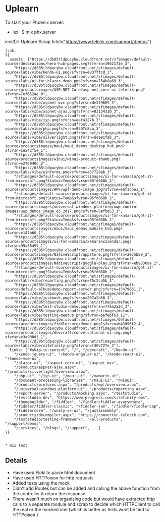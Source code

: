 # Uplearn

To start your Phoenix server:

  * iex -S mix phx.server

  iex(3)> Uplearn.Scrap.fetch("https://www.telerik.com/support/demos")

    
    {:ok,
    %{
      assets: ["https://d585tldpucybw.cloudfront.net/sfimages/default-source/decorations/hero-hub-pages.svg?sfvrsn=1962173e_3",
        "https://d585tldpucybw.cloudfront.net/sfimages/default-source/labs/vibe/kendo-ui.png?sfvrsn=e837ffcd_3",
        "https://d585tldpucybw.cloudfront.net/sfimages/default-source/labs/ui-for-blazor-demo.png?sfvrsn=754b8a68_3",
        "https://d585tldpucybw.cloudfront.net/sfimages/default-source/productsimages/ASP.NET-Core/asp-net_core-ui-telerik.png?sfvrsn=7ef6524e_0",
        "https://d585tldpucybw.cloudfront.net/sfimages/default-source/labs/vibe/aspnet-mvc.png?sfvrsn=de3f9689_3",
        "https://d585tldpucybw.cloudfront.net/sfimages/default-source/labs/vibe/aspnet-ajax.png?sfvrsn=83134310_3",
        "https://d585tldpucybw.cloudfront.net/sfimages/default-source/labs/vibe/jsp.png?sfvrsn=eef4127b_3",
        "https://d585tldpucybw.cloudfront.net/sfimages/default-source/labs/vibe/php.png?sfvrsn=9397c8ca_3",
        "https://d585tldpucybw.cloudfront.net/sfimages/default-source/labs/vibe/silverlight.png?sfvrsn=dde91fab_3",
        "https://d585tldpucybw.cloudfront.net/sfimages/default-source/productsimages/maui/maui_demos_desktop_hub.png?sfvrsn=1e542f5e_1",
        "https://d585tldpucybw.cloudfront.net/sfimages/default-source/productsimages/winui/winui-product-thumb.png?sfvrsn=e276940d_2",
        "https://d585tldpucybw.cloudfront.net/sfimages/default-source/labs/vibe/winforms.png?sfvrsn=a67729ab_3",
        "/sfimages/default-source/productsimages/ui-for-xamarin/get-it-from-microsoft.png?Status=Temp&sfvrsn=95fd668b_2",
        "https://d585tldpucybw.cloudfront.net/sfimages/default-source/productsimages/WPF/wpf-demo-image.jpg?sfvrsn=eaf3dbe1_1",
        "/sfimages/default-source/productsimages/ui-for-xamarin/get-it-from-microsoft.png?Status=Temp&sfvrsn=95fd668b_2",
        "https://d585tldpucybw.cloudfront.net/sfimages/default-source/productsimages/universal-windows-platform/uwp-control-images/uwp_demos_image_q3_2017.png?sfvrsn=5efbe53_3",
        "/sfimages/default-source/productsimages/ui-for-xamarin/get-it-from-microsoft.png?Status=Temp&sfvrsn=95fd668b_2",
        "https://d585tldpucybw.cloudfront.net/sfimages/default-source/productsimages/maui/maui_demos_mobile_hub.png?sfvrsn=e147b60_1",
        "https://d585tldpucybw.cloudfront.net/sfimages/default-source/productsimages/ui-for-xamarin/xamarincalendar.png?sfvrsn=99a58497_1",
        "https://d585tldpucybw.cloudfront.net/sfimages/default-source/productsimages/NativeScript/appstore.png?sfvrsn=2e75b59_2",
        "https://d585tldpucybw.cloudfront.net/sfimages/default-source/productsimages/NativeScript/google-play.png?sfvrsn=eb98369a_2",
        "/sfimages/default-source/productsimages/ui-for-xamarin/get-it-from-microsoft.png?Status=Temp&sfvrsn=95fd668b_2",
        "https://d585tldpucybw.cloudfront.net/sfimages/default-source/labs/vibe/reporting.png?sfvrsn=75c2ca5b_3",
        "https://d585tldpucybw.cloudfront.net/sfimages/default-source/default-album/demo-report-server.png?sfvrsn=15479061_2",
        "https://d585tldpucybw.cloudfront.net/sfimages/default-source/labs/vibe/justmock.png?sfvrsn=207a2b58_3",
        "https://d585tldpucybw.cloudfront.net/sfimages/default-source/labs/vibe/test-studio-demo.png?sfvrsn=776a2a3d_3",
        "https://d585tldpucybw.cloudfront.net/sfimages/default-source/labs/vibe/testing-meetup.png?sfvrsn=b6febf63_11",
        "https://d585tldpucybw.cloudfront.net/sfimages/default-source/productsimages/fiddlercore/demos.png?sfvrsn=b43096f2_4",
        "https://d585tldpucybw.cloudfront.net/sfimages/default-source/productsimages/devcraft/conversational-ui-img.png?sfvrsn=e3a908d3_1",
        "https://d585tldpucybw.cloudfront.net/sfimages/default-source/labs/vibe/sitefinity.png?sfvrsn=f40b727e_3"],
      links: ["#skip-to-content", "/", "/devcraft", "/kendo-ui",
        "/kendo-jquery-ui", "/kendo-angular-ui", "/kendo-react-ui", "/kendo-vue-ui",
        "/blazor-ui", "/aspnet-core-ui", "/aspnet-mvc",
        "/products/aspnet-ajax.aspx", "/products/silverlight/overview.aspx",
        "/php-ui", "/jsp-ui", "/maui-ui", "/xamarin-ui",
        "/document-processing-libraries", "/maui-ui", "/winui",
        "/products/winforms.aspx", "/products/wpf/overview.aspx",
        "/universal-windows-platform-ui", "/products/reporting.aspx",
        "/report-server", "/products/mocking.aspx", "/teststudio",
        "/teststudio-dev", "https://www.progress.com/sitefinity-cms",
        "/themebuilder", "/fiddler", "/fiddler/fiddler-everywhere",
        "/fiddler/fiddler-classic", "/fiddler-jam", "/fiddler/fiddlercap",
        "/fiddlercore", "/unity-xr-ui", "/justassembly",
        "/products/decompiler.aspx", "https://converter.telerik.com",
        "/teststudio/testing-framework", "/all-products", "/support/demos",
        "/services", "/blogs", "/support", ...]
    }}
    

    * mix test


## Details

* Have used Floki to parse html document
* Have used HTTPoison for http requests
* Added tests using the mock 
* Didn't add Routes but can be added and calling the above function from the controller & return the response.
* There wasn't much on organising code but would have extracted http calls to a separate module and scrap to decide which HTTPClient to call the real or the mocked one (which is better as tests wont be tied to HTTPoison.)
